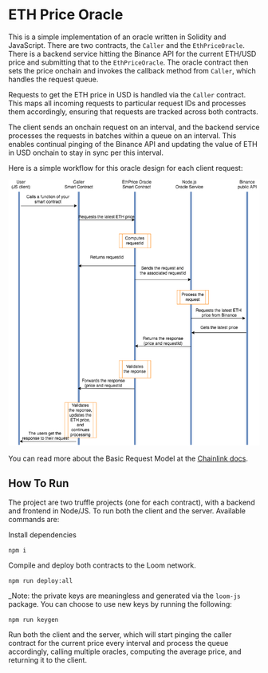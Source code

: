 # ETH Price Oracle

This is a simple implementation of an oracle written in Solidity and JavaScript. There are two contracts, the `Caller` and the `EthPriceOracle`. There is a backend service hitting the Binance API for the current ETH/USD price and submitting that to the `EthPriceOracle`. The oracle contract then sets the price onchain and invokes the callback method from `Caller`, which handles the request queue.

Requests to get the ETH price in USD is handled via the `Caller` contract. This maps all incoming requests to particular request IDs and processes them accordingly, ensuring that requests are tracked across both contracts.

The client sends an onchain request on an interval, and the backend service processes the requests in batches within a queue on an interval. This enables continual pinging of the Binance API and updating the value of ETH in USD onchain to stay in sync per this interval.

Here is a simple workflow for this oracle design for each client request:

![ETH price oracle](workflow.png)

You can read more about the Basic Request Model at the [Chainlink docs](https://docs.chain.link/architecture-overview/architecture-request-model).

## How To Run

The project are two truffle projects (one for each contract), with a backend and frontend in Node/JS. To run both the client and the server. Available commands are:

Install dependencies

```
npm i
```

Compile and deploy both contracts to the Loom network.

```
npm run deploy:all
```

_Note: the private keys are meaningless and generated via the `loom-js` package. You can choose to use new keys by running the following:

```
npm run keygen
```

Run both the client and the server, which will start pinging the caller contract for the current price every interval and process the queue accordingly, calling multiple oracles, computing the average price, and returning it to the client.
